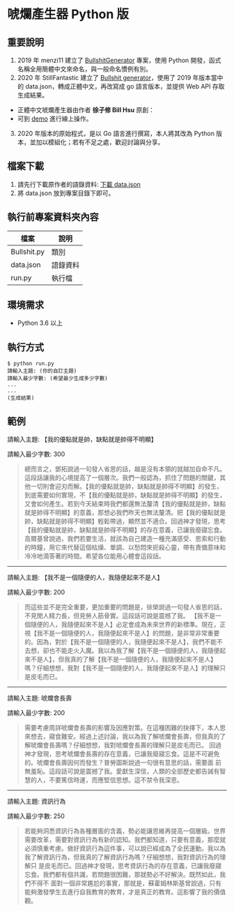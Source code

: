 # 唬爛產生器 Python 版

## 重要說明
1. 2019 年 menzi11 建立了 [BullshitGenerator](https://github.com/menzi11/BullshitGenerator "BullshitGenerator") 專案，使用 Python 開發，函式名稱全用簡體中文來命名，與一般命名慣例有別。
2. 2020 年 StillFantastic 建立了 [Bullshit generator](https://github.com/StillFantastic/bullshit "唬爛產生器")，使用了 2019 年版本當中的 data.json，轉成正體中文，再改寫成 go 語言版本，並提供 Web API 存取生成結果。
  - 正體中文唬爛產生器由作者 **徐子修 Bill Hsu** 原創：
  - 可到 [demo](https://howtobullshit.me/ "線上展示") 進行線上操作。
3. 2020 年版本的原始程式，是以 Go 語言進行撰寫，本人將其改為 Python 版本，並加以模組化；若有不足之處，歡迎討論與分享。

## 檔案下載
1. 請先行下載原作者的語錄資料: [下載 data.json](https://raw.githubusercontent.com/StillFantastic/bullshit/master/generator/data.json "data.json")
2. 將 data.json 放到專案目錄下即可。

## 執行前專案資料夾內容
| 檔案 | 說明 |
| --- | --- |
| Bullshit.py | 類別 |
| data.json | 語錄資料 |
| run.py | 執行檔 |

## 環境需求
- Python 3.6 以上

## 執行方式
```
$ python run.py
請輸入主題: (你的自訂主題)
請輸入最少字數: (希望最少生成多少字數)
...
...
(生成結果)
```

## 範例
請輸入主題: 【我的優點就是帥，缺點就是帥得不明顯】

請輸入最少字數: 300

>總而言之，鄧拓說過一句發人省思的話，越是沒有本領的就越加自命不凡。這段話讓我的心境提高了一個層次。我們一般認為，抓住了問題的關鍵，其他一切則會迎刃而解。【我的優點就是帥，缺點就是帥得不明顯】的發生，到底需要如何實現，不【我的優點就是帥，缺點就是帥得不明顯】的發生，又會如何產生。若到今天結束時我們都還無法釐清【我的優點就是帥，缺點就是帥得不明顯】的意義，那想必我們昨天也無法釐清。把【我的優點就是帥，缺點就是帥得不明顯】輕鬆帶過，顯然並不適合。回過神才發現，思考【我的優點就是帥，缺點就是帥得不明顯】的存在意義，已讓我廢寢忘食。高爾基曾說過，我們若要生活，就該為自己建造一種充滿感受、思索和行動的時鐘，用它來代替這個枯燥、單調、以愁悶來扼殺心靈，帶有責備意味和冷冷地滴答著的時間。希望各位能用心體會這段話。

---

請輸入主題: 【我不是一個隨便的人，我隨便起來不是人】

請輸入最少字數: 200

>而這些並不是完全重要，更加重要的問題是，徐榮說過一句發人省思的話，不見閒人精力長，但見勞人筋骨實。這段話可說是震撼了我。
>【我不是一個隨便的人，我隨便起來不是人】必定會成為未來世界的新標準。現在，正視【我不是一個隨便的人，我隨便起來不是人】的問題，是非常非常重要的。因為，對於【我不是一個隨便的人，我隨便起來不是人】，我們不能不去想，卻也不能走火入魔。我以為我了解【我不是一個隨便的人，我隨便起來不是人】，但我真的了解【我不是一個隨便的人，我隨便起來不是人】嗎？仔細想想，我對【我不是一個隨便的人，我隨便起來不是人】的理解只是皮毛而已。

---

請輸入主題: 唬爛會長壽

請輸入最少字數: 200

> 需要考慮周詳唬爛會長壽的影響及因應對策。在這種困難的抉擇下，本人思來想去，寢食難安。經過上述討論，我以為我了解唬爛會長壽，但我真的了解唬爛會長壽嗎？仔細想想，我對唬爛會長壽的理解只是皮毛而已。
>回過神才發現，思考唬爛會長壽的存在意義，已讓我廢寢忘食。這是不可避免的。唬爛會長壽因何而發生？普勞圖斯說過一句很有意思的話，需要面 前無羞恥。這段話可說是震撼了我。愛獻生深信，人類的全部歷史都告誡有智慧的人，不要篤信時運，而應堅信思想。這不禁令我深思。

---

請輸入主題: 資訊行為 

請輸入最少字數: 250

>若能夠洞悉資訊行為各種層面的含義，勢必能讓思維再提高一個層級。世界需要改革，需要對資訊行為有新的認知。我們都知道，只要有意義，那麼就必須慎重考慮。做好資訊行為這件事，可以說已經成為了全民運動。我以為我了解資訊行為，但我真的了解資訊行為嗎？仔細想想，我對資訊行為的理解只 是皮毛而已。回過神才發現，思考資訊行為的存在意義，已讓我廢寢忘食。我們都有個共識，若問題很困難，那就勢必不好解決。既然如此，我們不得不 面對一個非常尷尬的事實，那就是，蘇霍姆林斯基曾說過，只有能夠激發學生去進行自我教育的教育，才是真正的教育。這影響了我的價值觀。